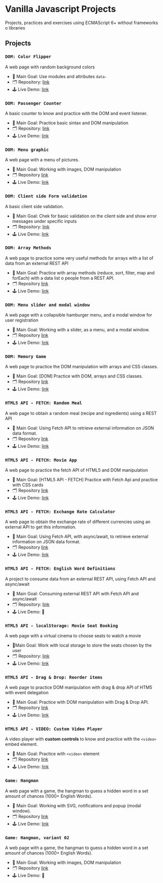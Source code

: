 # Vanilla Javascript Projects

Projects, practices and exercises using ECMAScript 6+ without frameworks o libraries

## Projects

### `DOM: Color Flipper`

A web page with random background colors

- 🎯 Main Goal: Use modules and attributes `data-`
- 🗂️ Repository: [link](https://github.com/orses/vanilla_javascript/tree/master/basic_color_flipper/)
- 🕹️ Live Demo: [link](https://orses.github.io/vanilla_javascript/basic_color_flipper/src/)

### `DOM: Passenger Counter`

A basic counter to know and practice with the DOM and event listener.

- 🎯 Main Goal: Practice basic sintax and DOM manipulation
- 🗂️ Repository: [link](https://github.com/orses/vanilla_javascript/tree/master/passenger_counter/)
- 🕹️ Live Demo: [link](https://orses.github.io/vanilla_javascript/passenger_counter/src/)

### `DOM: Menu graphic`

A web page with a menu of pictures.

- 🎯 Main Goal: Working with images, DOM manipulation
- 🗂️ Repository [link](https://github.com/orses/vanilla_javascript/tree/master/menu_visual/)
- 🕹️ Live Demo: [link](https://orses.github.io/vanilla_javascript/menu_visual/src/)

### `DOM: Client side Form validation`

A basic client side validation.

- 🎯 Main Goal: Chek for basic validation on the client side and show error messages under specific inputs
- 🗂️ Repository: [link](https://github.com/orses/vanilla_javascript/tree/master/form_validator/)
- 🕹️ Live Demo: [link](https://orses.github.io/vanilla_javascript/form_validator/src/)

### `DOM: Array Methods`

A web page to practice some very useful methods for arrays with a list of data from an external REST API

- 🎯 Main Goal: Practice with array methods (reduce, sort, filter, map and forEach) with a data list o people from a REST API.
- 🗂️ Repository [link](https://github.com/orses/vanilla_javascript/tree/master/dom_array_methods/)
- 🕹️ Live Demo: [link](https://orses.github.io/vanilla_javascript/dom_array_methods/src/)

### `DOM: Menu slider and modal window`

A web page with a collapsible hamburger menu, and a modal window for user registration

- 🎯 Main Goal: Working with a slider, as a menu, and a modal window.
- 🗂️ Repository [link](https://github.com/orses/vanilla_javascript/tree/master/menu_slider_and_modal/)
- 🕹️ Live Demo: [link](https://orses.github.io/vanilla_javascript/menu_slider_and_modal/src/)

### `DOM: Memory Game`

A web page to practice the DOM manipulation with arrays and CSS classes.

- 🎯 Main Goal: [DOM] Practice with DOM, arrays and CSS classes.
- 🗂️ Repository [link](https://github.com/orses/vanilla_javascript/tree/master/dom_memory_game/)
- 🕹️ Live Demo: [link](https://orses.github.io/vanilla_javascript/dom_memory_game/src/)

### `HTML5 API - FETCH: Random Meal`

A web page to obtain a random meal (recipe and ingredients) using a REST API

- 🎯 Main Goal: Using Fetch API to retrieve external information on JSON data format.
- 🗂️ Repository [link](https://github.com/orses/vanilla_javascript/tree/master/fetch_random_meal/)
- 🕹️ Live Demo: [link](https://orses.github.io/vanilla_javascript/fetch_random_meal/src/)

### `HTML5 API - FETCH: Movie App`

A web page to practice the fetch API of HTML5 and DOM manipulation

- 🎯 Main Goal: [HTML5 API - FETCH] Practice with Fetch Api and practice with CSS cards
- 🗂️ Repository [link](https://github.com/orses/vanilla_javascript/tree/master/fetch_movies/)
- 🕹️ Live Demo: [link](https://orses.github.io/vanilla_javascript/fetch_movies/src/)

### `HTML5 API - FETCH: Exchange Rate Calculator`

A web page to obtain the exchange rate of different currencies using an external API to get this information.

- 🎯 Main Goal: Using Fetch API, with async/await, to retrieve external information on JSON data format.
- 🗂️ Repository [link](https://github.com/orses/vanilla_javascript/tree/master/exchange_rate_calculator/)
- 🕹️ Live Demo: [link](https://orses.github.io/vanilla_javascript/exchange_rate_calculator/src/)

### `HTML5 API - FETCH: English Word Definitions`

A project to consume data from an external REST API, using Fetch API and async/await

- 🎯 Main Goal: Consuming external REST API with Fetch API and async/await
- 🗂️ Repository: [link](https://github.com/orses/vanilla_javascript/tree/master/api_english_dictionary/)
- 🕹️ Live Demo: 🚧

### `HTML5 API - localStorage: Movie Seat Booking`

A web page with a virtual cinema to choose seats to watch a movie

- 🎯Main Goal: Work with local storage to store the seats chosen by the user
- 🗂️ Repository: [link](https://github.com/orses/vanilla_javascript/tree/master/movie_seat_booking/)
- 🕹️ Live Demo: [link](https://orses.github.io/vanilla_javascript/movie_seat_booking/src/)

### `HTML5 API - Drag & Drop: Reorder items`

A web page to practice DOM manipulation with drag & drop API of HTM5 with event delegation

- 🎯 Main Goal: Practice with DOM manipulation with Drag & Drop API.
- 🗂️ Repository [link](https://github.com/orses/vanilla_javascript/tree/master/drag_drop/)
- 🕹️ Live Demo: [link](https://orses.github.io/vanilla_javascript/drag_drop/src/)

### `HTML5 API - VIDEO: Custom Video Player`

A video player with **custom controls** to know and practice with the `<video>` embed element.

- 🎯 Main Goal: Practice with `<video>` element
- 🗂️ Repository [link](https://github.com/orses/vanilla_javascript/tree/master/video_player/)
- 🕹️ Live Demo: [link](https://orses.github.io/vanilla_javascript/video_player/src/)

### `Game: Hangman`

A web page with a game, the hangman to guess a hidden word in a set amount of chances (1000+ English Words).

- 🎯 Main Goal: Working with SVG, notifications and popup (modal window).
- 🗂️ Repository [link](https://github.com/orses/vanilla_javascript/tree/master/game_hangman/)
- 🕹️ Live Demo: [link](https://orses.github.io/vanilla_javascript/game_hangman/src/)

### `Game: Hangman, variant 02`

A web page with a game, the hangman to guess a hidden word in a set amount of chances (1000+ English Words).

- 🎯 Main Goal: Working with images, DOM manipulation
- 🗂️ Repository [link](https://github.com/orses/vanilla_javascript/tree/master/game_hangman_variant_02/)
- 🕹️ Live Demo: 🚧
